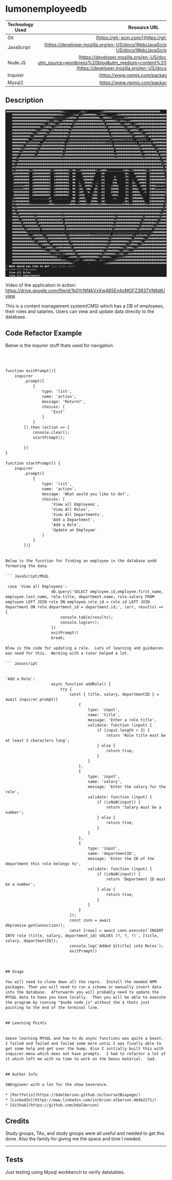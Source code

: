 # lumonemployeedb



| Technology Used         | Resource URL           | 
| ------------- |:-------------:| 
| Git | [https://git-scm.com/](https://git-scm.com/)     |    
| JavaScript | [https://developer.mozilla.org/en-US/docs/Web/JavaScript](https://developer.mozilla.org/en-US/docs/Web/JavaScript)     
| Node.JS| [https://developer.mozilla.org/en-US/docs/Glossary/Node.js?utm_source=wordpress%20blog&utm_medium=content%20link&utm_campaign=promote%20mdn](https://developer.mozilla.org/en-US/docs/Web/API/Fetch_API)    
| Inquirer |:https://www.npmjs.com/package/inquirer:| 
| Mysql2 |:https://www.npmjs.com/package/mysql2:| 


## Description 
![plot](./assets/Screen%20Shot%202023-04-30%20at%207.50.10%20PM.png)

Video of the application in action: https://drive.google.com/file/d/1k0YrNf4kVxXw485En4oMGFZ3R37VN9dK/view


This is a content management system(CMS) which has a DB of employees, their roles and salaries.  Users can view and update data directly to the database. 



## Code Refactor Example


Below is the inquirer stuff thats used for navigation.  

```inquirer



function exitPrompt(){
    inquirer
        .prompt([
            {
                type: 'list',
                name: 'action',
                message: 'Return?',
                choices: [
                    'Exit'
                ]
            }
        ]).then (action => {
            console.clear();
            startPrompt();

        })
}

function startPrompt() {
    inquirer
        .prompt([
            {
                type: 'list',
                name: 'action',
                message: 'What would you like to do?',
                choices: [
                    'View all Employees',
                    'View All Roles',
                    'View All Departments',
                    'Add a Department',
                    'Add a Role',
                    'Update an Employee'
                ]
            }
        ])}


Below is the fucntion for finding an employee in the database andd formating the data

``` JavaScript/MSQL

 case 'View all Employees':
                    db.query('SELECT employee.id,employee.first_name, employee.last_name, role.title, department.name, role.salary FROM employee LEFT JOIN role ON employee.role_id = role.id LEFT JOIN department ON role.department_id = department.id;', (err, results) => {
                        console.table(results);
                        console.log(err);
                    })
                    exitPrompt()
                    break;

Blow is the code for updating a role.  Lots of learning and guidances was need for this.  Working with a tutor helped a lot. 

``` Javascript


'Add a Role':
                    async function addRole() {
                        try {
                            const { title, salary, departmentID } = await inquirer.prompt([
                                {
                                    type: 'input',
                                    name: 'title',
                                    message: 'Enter a role title',
                                    validate: function (input) {
                                        if (input.length < 3) {
                                            return 'Role title must be at least 3 characters long';
                                        } else {
                                            return true;
                                        }
                                    }
                                },
                                {
                                    type: 'input',
                                    name: 'salary',
                                    message: 'Enter the salary for the role',
                                    validate: function (input) {
                                        if (isNaN(input)) {
                                            return 'Salary must be a number';
                                        } else {
                                            return true;
                                        }
                                    }
                                },
                                {
                                    type: 'input',
                                    name: 'departmentID',
                                    message: 'Enter the ID of the department this role belongs to',
                                    validate: function (input) {
                                        if (isNaN(input)) {
                                            return 'Department ID must be a number';
                                        } else {
                                            return true;
                                        }
                                    }
                                }
                            ]);
                            const conn = await dbpromise.getConnection();
                            const [rows] = await conn.execute(`INSERT INTO role (title, salary, department_id) VALUES (?, ?, ?)`, [title, salary, departmentID]);
                            console.log(`Added ${title} into Roles`);
                            exitPrompt()



## Usage 

You will need to clone down all the repro.  Install the needed NPM packages. Then you will need to run a schema or manually insert data into the database.  Afterwards you will probably need to update the MYSQL data to have you have locally.  Then you will be able to execute the program by running "$node node.js" without the $ thats just pointing to the end of the terminal line.


## Learning Points 


Geeze learning MYSQL and how to do async functions was quite a beast. I failed and failed and failed some more untiL I was finally able to get some help and get over the hump. Also I initially built this with inquirer-menu which does not have prompts.  I had to refactor a lot of it which left me with no time to work on the bonus material.  Sad. 


## Author Info

SWEngineer with a lot for the show Severence. 

* [Portfolio](https://bdalberson.github.io/Course2Biopage/)
* [LinkedIn](https://www.linkedin.com/in/brian-alberson-464b2271/)
* [Github](https://github.com/bdalberson)
```

## Credits

Study groups, TAs, and study groups were all useful and needed to get this done.  Also the family for giving me the space and time I needed.   

---

## Tests
Just testing using Mysql workbench to verify datatables.   
